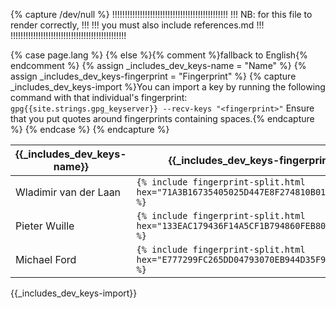 {% capture /dev/null %}
!!!!!!!!!!!!!!!!!!!!!!!!!!!!!!!!!!!!!!!!!!!!!!
!!! NB: for this file to render correctly, !!!
!!! you must also include references.md   !!!
!!!!!!!!!!!!!!!!!!!!!!!!!!!!!!!!!!!!!!!!!!!!!!

{% case page.lang %}
  {% else %}{% comment %}fallback to English{% endcomment %}
    {% assign _includes_dev_keys-name = "Name" %}
    {% assign _includes_dev_keys-fingerprint = "Fingerprint" %}
    {% capture _includes_dev_keys-import %}You can import a key by running the following command with that individual's fingerprint: `gpg{{site.strings.gpg_keyserver}} --recv-keys "<fingerprint>"`  Ensure that you put quotes around fingerprints containing spaces.{% endcapture %}
{% endcase %}
{% endcapture %}

| {{_includes_dev_keys-name}} | {{_includes_dev_keys-fingerprint}}         |
|-----------------------------|--------------------------------------------|
| Wladimir van der Laan       | <code>{% include fingerprint-split.html hex="71A3B16735405025D447E8F274810B012346C9A6" %}</code> |
| Pieter Wuille               | <code>{% include fingerprint-split.html hex="133EAC179436F14A5CF1B794860FEB804E669320" %}</code> |
| Michael Ford                | <code>{% include fingerprint-split.html hex="E777299FC265DD04793070EB944D35F9AC3DB76A" %}</code> |

{{_includes_dev_keys-import}}
